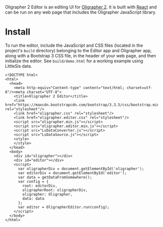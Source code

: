 Oligrapher 2 Editor is an editing UI for [Oligrapher 2](https://github.com/skomputer/oligrapher2/). It is built with [React](https://facebook.github.io/react/) and can be run on any web page that includes the Oligrapher JavaScript library.

# Install

To run the editor, include the JavaScript and CSS files (located in the project's ```build``` directory) belonging to the Editor app and Oligrapher app, along with a Bootstrap 3 CSS file, in the header of your web page, and then initialize the editor. See ```build/demo.html``` for a working example using LittleSis data.

```
<!DOCTYPE html>
<html>
  <head>
    <meta http-equiv="Content-type" content="text/html; charset=utf-8"/><meta charset="UTF-8">
    <title>Oligrapher 2 Editor</title>
    <link href="https://maxcdn.bootstrapcdn.com/bootstrap/3.3.5/css/bootstrap.min.css" rel="stylesheet"/>
    <link href="oligrapher.css" rel="stylesheet"/>
    <link href="oligrapher.editor.css" rel="stylesheet"/>
    <script src="oligrapher.min.js"></script>
    <script src="oligrapher.editor.min.js"></script>
    <script src="LsDataConverter.js"></script>
    <script src="LsDataSource.js"></script>
    <style>
    </style>
  </head>
  <body>
    <div id="oligrapher"></div>
    <div id="editor"></div>
    <script>
      var oligrapherDiv = document.getElementById('oligrapher');
      var editorDiv = document.getElementById('editor');
      var data = getDataFromSomewhere();
      var config = {
        root: editorDiv,
        oligrapherRoot: oligrapherDiv,
        oligrapher: Oligrapher,
        data: data
      };
      var editor = OligrapherEditor.run(config);
    </script>
  </body>
</html>
```
